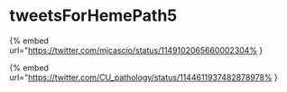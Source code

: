 # tweetsForHemePath5

{% embed url="https://twitter.com/mjcascio/status/1149102065660002304% }

{% embed url="https://twitter.com/CU_pathology/status/1144611937482878978% }


